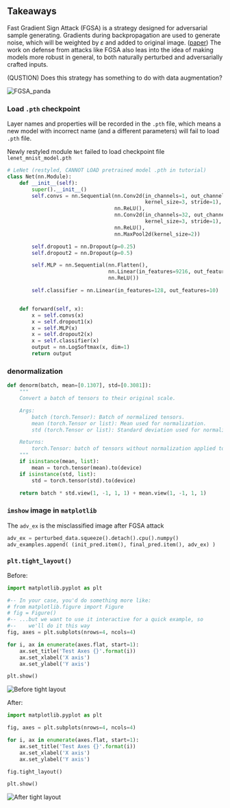 ## Takeaways

Fast Gradient Sign Attack (FGSA) is a strategy designed for adversarial sample generating. Gradients during backpropagation
are used to generate noise, which will be weighted by $\varepsilon$ and added to original image. ([paper](https://arxiv.org/abs/1412.6572))
The work on defense from attacks like FGSA also leas into the idea of making models more robust in general, 
to both naturally perturbed and adversarially crafted inputs.


(QUSTION) Does this strategy has something to do with data augmentation?


![FGSA_panda](https://pytorch.org/tutorials/_images/fgsm_panda_image.png)



### Load `.pth` checkpoint
Layer names and properties will be recorded in the `.pth` file, which means a new model with incorrect name (and a different parameters) 
will fail to load `.pth` file.


Newly restyled module `Net` failed to load checkpoint file `lenet_mnist_model.pth`
```python
# LeNet (restyled, CANNOT LOAD pretrained model .pth in tutorial)
class Net(nn.Module):
    def __init__(self):
        super().__init__()
        self.convs = nn.Sequential(nn.Conv2d(in_channels=1, out_channels=32,
                                             kernel_size=3, stride=1),
                                   nn.ReLU(),
                                   nn.Conv2d(in_channels=32, out_channels=364,
                                             kernel_size=3, stride=1),
                                   nn.ReLU(),
                                   nn.MaxPool2d(kernel_size=2))

        self.dropout1 = nn.Dropout(p=0.25)
        self.dropout2 = nn.Dropout(p=0.5)

        self.MLP = nn.Sequential(nn.Flatten(),
                                 nn.Linear(in_features=9216, out_features=128),
                                 nn.ReLU())

        self.classifier = nn.Linear(in_features=128, out_features=10)


    def forward(self, x):
        x = self.convs(x)
        x = self.dropout1(x)
        x = self.MLP(x)
        x = self.dropout2(x)
        x = self.classifier(x)
        output = nn.LogSoftmax(x, dim=1)
        return output

```



### denormalization
```python
def denorm(batch, mean=[0.1307], std=[0.3081]):
    """
    Convert a batch of tensors to their original scale.

    Args:
        batch (torch.Tensor): Batch of normalized tensors.
        mean (torch.Tensor or list): Mean used for normalization.
        std (torch.Tensor or list): Standard deviation used for normalization.

    Returns:
        torch.Tensor: batch of tensors without normalization applied to them.
    """
    if isinstance(mean, list):
        mean = torch.tensor(mean).to(device)
    if isinstance(std, list):
        std = torch.tensor(std).to(device)

    return batch * std.view(1, -1, 1, 1) + mean.view(1, -1, 1, 1)

```



### `imshow` image in `matplotlib`
The `adv_ex` is the misclassified image after FGSA attack
```python
adv_ex = perturbed_data.squeeze().detach().cpu().numpy()
adv_examples.append( (init_pred.item(), final_pred.item(), adv_ex) )
```


### `plt.tight_layout()`
Before:
```python
import matplotlib.pyplot as plt

#-- In your case, you'd do something more like:
# from matplotlib.figure import Figure
# fig = Figure()
#-- ...but we want to use it interactive for a quick example, so 
#--    we'll do it this way
fig, axes = plt.subplots(nrows=4, ncols=4)

for i, ax in enumerate(axes.flat, start=1):
    ax.set_title('Test Axes {}'.format(i))
    ax.set_xlabel('X axis')
    ax.set_ylabel('Y axis')

plt.show()
```
![Before tight layout](https://i.stack.imgur.com/tNHym.png)



After:
```python
import matplotlib.pyplot as plt

fig, axes = plt.subplots(nrows=4, ncols=4)

for i, ax in enumerate(axes.flat, start=1):
    ax.set_title('Test Axes {}'.format(i))
    ax.set_xlabel('X axis')
    ax.set_ylabel('Y axis')

fig.tight_layout()

plt.show()

```
![After tight layout](https://i.stack.imgur.com/qGNyL.png)


